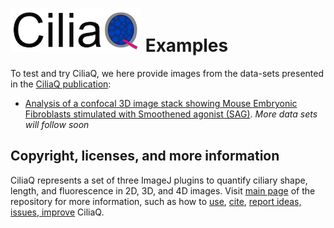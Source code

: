 # ![CiliaQ](https://github.com/hansenjn/CiliaQ/blob/master/Webfiles/20200618%20CiliaQ%20Logo%20Small.png?raw=true) Examples
To test and try CiliaQ, we here provide images from the data-sets presented in the [CiliaQ publication](https://doi.org/10.1101/2020.09.28.317065):
- [Analysis of a confocal 3D image stack showing Mouse Embryonic Fibroblasts stimulated with Smoothened agonist (SAG)](https://github.com/hansenjn/CiliaQ/Examples/MEF%20SAG-treated).
*More data sets will follow soon*

## Copyright, licenses, and more information
CiliaQ represents a set of three ImageJ plugins to quantify ciliary shape, length, and fluorescence in 2D, 3D, and 4D images. Visit [main page](https://github.com/hansenjn/CiliaQ) of the repository for more information, such as how to [use](https://github.com/hansenjn/CiliaQ#using-ciliaq), [cite](https://github.com/hansenjn/CiliaQ#how-to-cite), [report ideas, issues, improve](https://github.com/hansenjn/CiliaQ#ideas-missing-functions-issues-bugs-unclear-in-the-user-guide) CiliaQ. 
